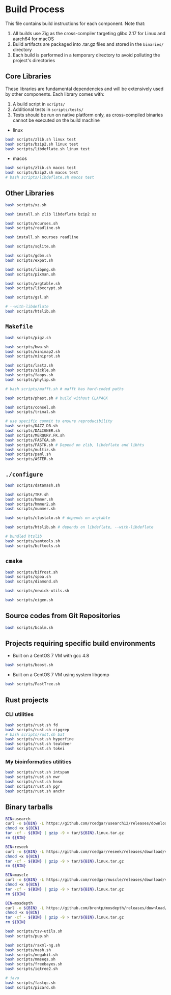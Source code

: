# Build Process

This file contains build instructions for each component. Note that:

1. All builds use Zig as the cross-compiler targeting glibc 2.17 for Linux and aarch64 for macOS
2. Build artifacts are packaged into .tar.gz files and stored in the `binaries/` directory
3. Each build is performed in a temporary directory to avoid polluting the project's directories

## Core Libraries

These libraries are fundamental dependencies and will be extensively used by other components. Each library comes with:
1. A build script in `scripts/`
2. Additional tests in `scripts/tests/`
3. Tests should be run on native platform only, as cross-compiled binaries cannot be executed on the build machine

* linux

```bash
bash scripts/zlib.sh linux test
bash scripts/bzip2.sh linux test
bash scripts/libdeflate.sh linux test

```

* macos

```bash
bash scripts/zlib.sh macos test
bash scripts/bzip2.sh macos test
# bash scripts/libdeflate.sh macos test

```

## Other Libraries

```bash
bash scripts/xz.sh

bash install.sh zlib libdeflate bzip2 xz

bash scripts/ncurses.sh
bash scripts/readline.sh

bash install.sh ncurses readline

bash scripts/sqlite.sh

bash scripts/gdbm.sh
bash scripts/expat.sh

bash scripts/libpng.sh
bash scripts/pixman.sh

bash scripts/argtable.sh
bash scripts/libxcrypt.sh

bash scripts/gsl.sh

# --with-libdeflate
bash scripts/htslib.sh

```

## `Makefile`

```bash
bash scripts/pigz.sh

bash scripts/bwa.sh
bash scripts/minimap2.sh
bash scripts/miniprot.sh

bash scripts/lastz.sh
bash scripts/sickle.sh
bash scripts/faops.sh
bash scripts/phylip.sh

# bash scripts/mafft.sh # mafft has hard-coded paths

bash scripts/phast.sh # build without CLAPACK

bash scripts/consel.sh
bash scripts/trimal.sh

# use specific commit to ensure reproducibility
bash scripts/DAZZ_DB.sh
bash scripts/DALIGNER.sh
bash scripts/MERQURY.FK.sh
bash scripts/FASTGA.sh
bash scripts/FASTK.sh # Depend on zlib, libdeflate and libhts
bash scripts/multiz.sh
bash scripts/paml.sh
bash scripts/ASTER.sh

```

## `./configure`

```bash
bash scripts/datamash.sh

bash scripts/TRF.sh
bash scripts/hmmer.sh
bash scripts/hmmer2.sh
bash scripts/mummer.sh

bash scripts/clustalo.sh # depends on argtable

bash scripts/htslib.sh # depends on libdeflate, --with-libdeflate

# bundled htslib
bash scripts/samtools.sh
bash scripts/bcftools.sh

```

## `cmake`

```bash
bash scripts/bifrost.sh
bash scripts/spoa.sh
bash scripts/diamond.sh

bash scripts/newick-utils.sh

bash scripts/eigen.sh

```

## Source codes from Git Repositories

```bash
bash scripts/bcalm.sh

```

## Projects requiring specific build environments

* Built on a CentOS 7 VM with gcc 4.8

```bash
bash scripts/boost.sh

```

* Built on a CentOS 7 VM using system libgomp

```bash
bash scripts/FastTree.sh

```

## Rust projects

### CLI utilities

```bash
bash scripts/rust.sh fd
bash scripts/rust.sh ripgrep
# bash scripts/rust.sh bat
bash scripts/rust.sh hyperfine
bash scripts/rust.sh tealdeer
bash scripts/rust.sh tokei

```

### My bioinformatics utilities

```bash
bash scripts/rust.sh intspan
bash scripts/rust.sh nwr
bash scripts/rust.sh hnsm
bash scripts/rust.sh pgr
bash scripts/rust.sh anchr

```

## Binary tarballs

```bash
BIN=usearch
curl -o ${BIN} -L https://github.com/rcedgar/usearch12/releases/download/v12.0-beta1/usearch_linux_x86_12.0-beta
chmod +x ${BIN}
tar -cf - ${BIN} | gzip -9 > tar/${BIN}.linux.tar.gz
rm ${BIN}

BIN=reseek
curl -o ${BIN} -L https://github.com/rcedgar/reseek/releases/download/v2.3/reseek-v2.3-linux-x86
chmod +x ${BIN}
tar -cf - ${BIN} | gzip -9 > tar/${BIN}.linux.tar.gz
rm ${BIN}

BIN=muscle
curl -o ${BIN} -L https://github.com/rcedgar/muscle/releases/download/v5.3/muscle-linux-x86.v5.3
chmod +x ${BIN}
tar -cf - ${BIN} | gzip -9 > tar/${BIN}.linux.tar.gz
rm ${BIN}

BIN=mosdepth
curl -o ${BIN} -L https://github.com/brentp/mosdepth/releases/download/v0.3.11/mosdepth
chmod +x ${BIN}
tar -cf - ${BIN} | gzip -9 > tar/${BIN}.linux.tar.gz
rm ${BIN}

bash scripts/tsv-utils.sh
bash scripts/pup.sh

bash scripts/raxml-ng.sh
bash scripts/mash.sh
bash scripts/megahit.sh
bash scripts/mmseqs.sh
bash scripts/freebayes.sh
bash scripts/iqtree2.sh

# java
bash scripts/fastqc.sh
bash scripts/picard.sh

```

